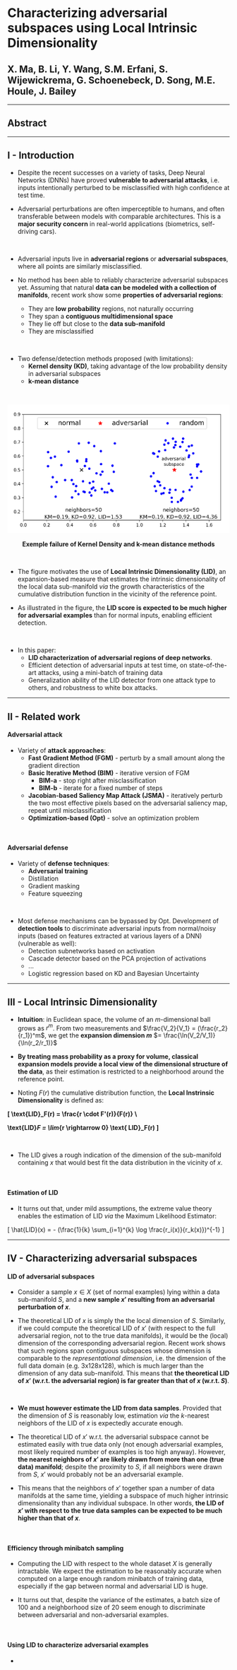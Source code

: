 # Characterizing adversarial subspaces using Local Intrinsic Dimensionality

<h2> X. Ma, B. Li, Y. Wang, S.M. Erfani, S. Wijewickrema, G. Schoenebeck,
D. Song, M.E. Houle, J. Bailey </h2>



---



## Abstract



---



## I - Introduction

* Despite the recent successes on a variety of tasks, Deep Neural Networks
(DNNs) have proved **vulnerable to adversarial attacks**, i.e. inputs
intentionally perturbed to be misclassified with high confidence at test time.

* Adversarial perturbations are often imperceptible to humans, and often
transferable between models with comparable architectures. This is a **major
security concern** in real-world applications (biometrics, self-driving cars).

<br>

* Adversarial inputs live in **adversarial regions** or **adversarial
subspaces**, where all points are similarly misclassified.

* No method has been able to reliably characterize adversarial subspaces yet.
Assuming that natural **data can be modeled with a collection of manifolds**,
recent work show some **properties of adversarial regions**:
  * They are **low probability** regions, not naturally occurring
  * They span a **contiguous multidimensional space**
  * They lie off but close to the **data sub-manifold**
  * They are misclassified

<br>

* Two defense/detection methods proposed (with limitations):
  * **Kernel density (KD)**, taking advantage of the low probability density
    in adversarial subspaces
  * **k-mean distance**

<br>

<center>

![Failures KM KD](pictures/14-KM_KD_failures.png)

**Exemple failure of Kernel Density and k-mean distance methods**

</center>

<br>

* The figure motivates the use of **Local Intrinsic Dimensionality (LID)**,
an expansion-based measure that estimates the intrinsic dimensionality of the
local data sub-manifold *via* the growth characteristics of the cumulative
distribution function in the vicinity of the reference point.

* As illustrated in the figure, the **LID score is expected to be much higher
for adversarial examples** than for normal inputs, enabling efficient detection.

<br>

* In this paper:
  * **LID characterization of adversarial regions of deep networks**.
  * Efficient detection of adversarial inputs at test time, on state-of-the-art
    attacks, using a mini-batch of training data
  * Generalization ability of the LID detector from one attack type to others,
    and robustness to white box attacks.



---



## II - Related work

#### Adversarial attack

* Variety of **attack approaches**:
  * **Fast Gradient Method (FGM)** - perturb by a small amount along the
    gradient direction
  * **Basic Iterative Method (BIM)** - iterative version of FGM
    * **BIM-a** - stop right after misclassification
    * **BIM-b** - iterate for a fixed number of steps
  * **Jacobian-based Saliency Map Attack (JSMA)** - iteratively perturb the
    two most effective pixels based on the adversarial saliency map, repeat
    until misclassification
  * **Optimization-based (Opt)** - solve an optimization problem


<br>


#### Adversarial defense

* Variety of **defense techniques**:
  * **Adversarial training**
  * Distillation
  * Gradient masking
  * Feature squeezing

<br>

* Most defense mechanisms can be bypassed by Opt. Development of **detection
tools** to discriminate adversarial inputs from normal/noisy inputs (based on
features extracted at various layers of a DNN) (vulnerable as well):
  * Detection subnetworks based on activation
  * Cascade detector based on the PCA projection of activations
  * ...
  * Logistic regression based on KD and Bayesian Uncertainty



---



## III - Local Intrinsic Dimensionality

* **Intuition**: in Euclidean space, the volume of an $m$-dimensional ball grows
as $r^m$. From two measurements and $\frac{V_2}{V_1} = (\frac{r_2}{r_1})^m$,
we get the **expansion dimension $m$** $= \frac{\ln(V_2/V_1)}{\ln(r_2/r_1)}$

* **By treating mass probability as a proxy for volume, classical expansion
models provide a local view of the dimensional structure of the data**, as their
estimation is restricted to a neighborhood around the reference point.

* Noting $F(r)$ the cumulative distribution function, the **Local Instrinsic
Dimensionality** is defined as:

<strong>

\[
  \text{LID}_F(r) = \frac{r \cdot F'(r)}{F(r)} \\

  \text{LID}_F = \lim_{r \rightarrow 0} \text{  LID}_F(r)
\]

</strong>

<br>

* The LID gives a rough indication of the dimension of the sub-manifold
containing $x$ that would best fit the data distribution in the vicinity of $x$.


<br>


#### Estimation of LID

* It turns out that, under mild assumptions, the extreme value theory enables
the estimation of LID *via* the Maximum Likelihood Estimator:

\[
\hat{LID}(x) = - (\frac{1}{k} \sum_{i=1}^{k} \log \frac{r_i(x)}{r_k(x)})^{-1}
\]



---



## IV - Characterizing adversarial subspaces

#### LID of adversarial subspaces

* Consider a sample $x \in X$ (set of normal examples) lying within a data
sub-manifold $S$, and a **new sample $x'$ resulting from an adversarial
perturbation of $x$**.

* The theoretical LID of $x$ is simply the the local dimension of $S$.
Similarly, if we could compute the theoretical LID of $x'$ (with respect to
the full adversarial region, not to the true data manifolds), it would be the
(local) dimension of the corresponding adversarial region. Recent work shows
that such regions span contiguous subspaces whose dimension is comparable to
the *representational dimension*, i.e. the dimension of the full data domain
(e.g. 3x128x128), which is much larger than the dimension of any data
sub-manifold. This means that **the theoretical LID of $x'$ (w.r.t. the
adversarial region) is far greater than that of $x$ (w.r.t. $S$)**.

<br>

* **We must however estimate the LID from data samples**. Provided that the
dimension of $S$ is reasonably low, estimation *via* the $k$-nearest neighbors
of the LID of $x$ is expectedly accurate enough.

* The theoretical LID of $x'$ w.r.t. the adversarial subspace cannot be
estimated easily with true data only (not enough adversarial examples, most
likely required number of examples is too high anyway). However, **the nearest
neighbors of $x'$ are likely drawn from more than one (true data) manifold**;
despite the proximity to $S$, if all neighbors were drawn from $S$, $x'$ would
probably not be an adversarial example.

* This means that the neighbors of $x'$ together span a number of data manifolds
at the same time, yielding a subspace of much higher intrinsic dimensionality
than any individual subspace. In other words, **the LID of $x'$ with respect to
the true data samples can be expected to be much higher than that of $x$**.


<br>


#### Efficiency through minibatch sampling

* Computing the LID with respect to the whole dataset $X$ is generally
intractable. We expect the estimation to be reasonably accurate when computed
on a large enough random minibatch of training data, especially if the gap
between normal and adversarial LID is huge.

* It turns out that, despite the variance of the estimates, a batch size of 100
and a neighborhood size of 20 seem enough to discriminate between adversarial
and non-adversarial examples.


<br>


#### Using LID to characterize adversarial examples

* 
